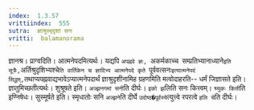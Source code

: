 ```yaml
---
index:  1.3.57
vrittiindex:  555
sutra:  ज्ञाश्रुस्मृदृशां सनः
vritti:  balamanorama 
---
```


ज्ञानश्र। प्राग्वदिति। आत्मनेपदमित्यर्थः। यद्यपि `अपह्नवे ज्ञः, `अकर्मकाच्च` `सम्प्रतिभ्यानाध्याने` इति सूत्रैः, `अर्तिश्रुदृशिभ्यश्चे`ति वार्तिकेन च ज्ञादिभ्य आत्मनेपदे कृते `पूर्ववत्सनः` इत्यात्मनेपदं सिद्धम्, `तथाप्यपह्नवाद्यभावेऽप्यात्मनेपदार्थं ज्ञाश्रुदृशीनामिह ग्रहणमिति मत्वोदाहरति-- धर्मं जिज्ञासते इति। ज्ञातुमिच्छतीत्यर्थः। शुश्रूषते इति। `अज्झनगमां सनी`ति दीर्घः। `इको झ`लिति सनः कित्त्वम्। `श्र्युकः किती`ति इण्निषेधः। सुस्मूर्षते इति। स्मृधातोः सनि `अज्झने`ति दीर्घे `उदोष्ठ�पूर्वस्ये`त्युत्त्वे रपरत्वे `हलि चे`ति दीर्घः। 


